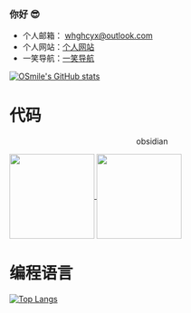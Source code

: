 ### 你好 😎
- 个人邮箱： whghcyx@outlook.com 
- 个人网站：<a href="https://whg555.github.io/">个人网站</a>
- 一笑导航：<a href="https://whghcyx.gitee.io/web-url/">一笑导航</a>

[![OSmile's GitHub stats](https://github-readme-stats.vercel.app/api?username=WHG555&show_icons=true&theme=transparent)](https://github.com/anuraghazra/github-readme-stats)

# 代码
<p align="center"> obsidian </p>
<a href="https://github.com/WHG555/obsidian-docker"  height="150px">
  <img align="center" height="150px"  src="https://github-readme-stats.vercel.app/api/pin/?username=WHG555&repo=obsidian-docker&show_owner=true" />
</a>
<a href="https://github.com/WHG555/lunar-calendar" height="150px">
  <img align="center" height="150px" src="https://github-readme-stats.vercel.app/api/pin/?username=WHG555&repo=lunar-calendar&show_owner=true" />
</a>


# 编程语言
[![Top Langs](https://github-readme-stats.vercel.app/api/top-langs/?username=WHG555&layout=compact)](https://github.com/anuraghazra/github-readme-stats)

